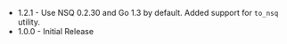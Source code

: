 * 1.2.1 - Use NSQ 0.2.30 and Go 1.3 by default. Added support for `to_nsq` utility.
* 1.0.0 - Initial Release
